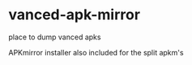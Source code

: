 # vanced-apk-mirror
place to dump vanced apks 

APKmirror installer also included for the split apkm's 
